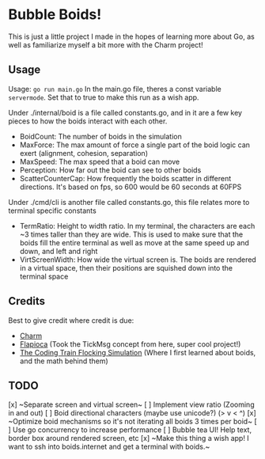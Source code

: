 # Bubble Boids!

This is just a little project I made in the hopes of learning more about Go, as well as familiarize myself
a bit more with the Charm project!

## Usage

Usage: `go run main.go`
In the main.go file, theres a const variable `servermode`. Set that to true to make this
run as a wish app.

Under ./internal/boid is a file called constants.go, and in it are a few key pieces to how the boids interact
with each other.

- BoidCount: The number of boids in the simulation
- MaxForce: The max amount of force a single part of the boid logic can exert (alignment, cohesion, separation)
- MaxSpeed: The max speed that a boid can move
- Perception: How far out the boid can see to other boids
- ScatterCounterCap: How frequently the boids scatter in different directions. It's based on fps, so 600 would be 60 seconds at 60FPS

Under ./cmd/cli is another file called constants.go, this file relates more to terminal specific constants

- TermRatio: Height to width ratio. In my terminal, the characters are each ~3 times taller than they are wide.
  This is used to make sure that the boids fill the entire terminal as well as move at the same speed up and down, and left and right
- VirtScreenWidth: How wide the virtual screen is. The boids are rendered in a virtual space, then their positions
  are squished down into the terminal space

## Credits

Best to give credit where credit is due:

- [Charm](https://charm.sh/)
- [Flapioca](https://github.com/kbrgl/flapioca) (Took the TickMsg concept from here, super cool project!)
- [The Coding Train Flocking Simulation](https://www.youtube.com/watch?v=mhjuuHl6qHM) (Where I first learned about boids, and the math behind them)

## TODO

[x] ~Separate screen and virtual screen~
[ ] Implement view ratio (Zooming in and out)
[ ] Boid directional characters (maybe use unicode?) (> v < ^)
[x] ~Optimize boid mechanisms so it's not iterating all boids 3 times per boid~
[ ] Use go concurrency to increase performance
[ ] Bubble tea UI! Help text, border box around rendered screen, etc
[x] ~Make this thing a wish app! I want to ssh into boids.internet and get a terminal with boids.~
